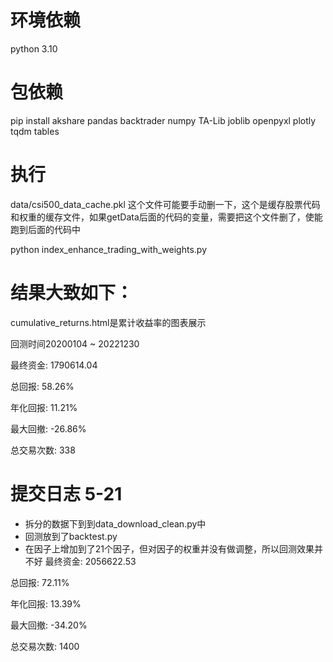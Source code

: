 # 环境依赖 
python 3.10


# 包依赖
pip install akshare pandas backtrader numpy TA-Lib joblib openpyxl plotly tqdm tables

# 执行

data/csi500_data_cache.pkl 这个文件可能要手动删一下，这个是缓存股票代码和权重的缓存文件，如果getData后面的代码的变量，需要把这个文件删了，使能跑到后面的代码中

python index_enhance_trading_with_weights.py

# 结果大致如下：
cumulative_returns.html是累计收益率的图表展示

回测时间20200104 ~ 20221230

最终资金: 1790614.04

总回报: 58.26%

年化回报: 11.21%

最大回撤: -26.86%

总交易次数: 338

# 提交日志 5-21
- 拆分的数据下到到data_download_clean.py中
- 回测放到了backtest.py
- 在因子上增加到了21个因子，但对因子的权重并没有做调整，所以回测效果并不好
最终资金: 2056622.53

总回报: 72.11%

年化回报: 13.39%

最大回撤: -34.20%

总交易次数: 1400